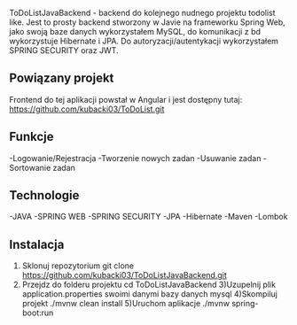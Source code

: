 ToDoListJavaBackend - backend do kolejnego nudnego projektu todolist like.
Jest to prosty backend stworzony w Javie na frameworku Spring Web, jako swoją baze danych wykorzystałem MySQL, do komunikacji z bd wykorzystuje Hibernate i JPA.
Do autoryzacji/autentykacji wykorzystałem SPRING SECURITY oraz JWT.

##  Powiązany projekt
Frontend do tej aplikacji powstał w Angular i jest dostępny tutaj: https://github.com/kubacki03/ToDoList.git

## Funkcje
-Logowanie/Rejestracja
-Tworzenie nowych zadan
-Usuwanie zadan
-Sortowanie zadan

## Technologie
-JAVA
-SPRING WEB
-SPRING SECURITY
-JPA
-Hibernate
-Maven
-Lombok

## Instalacja
1) Sklonuj repozytorium
   git clone https://github.com/kubacki03/ToDoListJavaBackend.git
2) Przejdz do folderu projektu
   cd ToDoListJavaBackend
3)Uzupelnij plik application.properties swoimi danymi bazy danych mysql
4)Skompiluj projekt
  ./mvnw clean install
5)Uruchom aplikacje
  ./mvnw spring-boot:run


